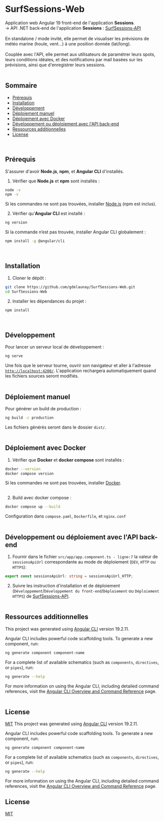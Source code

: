 # SurfSessions-Web

Application web Angular 19 front-end de l'application **Sessions**.  
→ API .NET back-end de l'application **Sessions** : [SurfSessions-API](https://github.com/gdelaunay/SurfSessions-API)  
<br>
En standalone / mode invité, elle permet de visualiser les prévisions de météo marine (houle, vent...) à une position donnée (lat/long).  
<br>
Couplée avec l'API, elle permet aux utilisateurs de paramétrer leurs spots, leurs conditions idéales, et des notifications par mail basées sur les prévisions, ainsi que d'enregistrer leurs sessions.  
<br>

## Sommaire

- [Prérequis](#prérequis)
- [Installation](#installation)
- [Développement](#développement)
- [Déploiement manuel](#déploiement-manuel)
- [Déploiement avec Docker](#déploiement-avec-docker)
- [Développement ou déploiement avec l'API back-end](#développement-ou-déploiement-avec-lapi-back-end)
- [Ressources additionnelles](#ressources-additionnelles)
- [License](#license)  
<br>


## Prérequis

S'assurer d'avoir **Node.js**, **npm**, et **Angular CLI** d'installés.

1. Vérifier que **Node.js** et **npm** sont installés :
```bash
node -v
npm -v
```
Si les commandes ne sont pas trouvées, installer [Node.js](https://nodejs.org) (npm est inclus).

2. Vérifier qu'**Angular CLI** est installé :
```bash
ng version
```
Si la commande n’est pas trouvée, installer Angular CLI globalement :
```bash
npm install -g @angular/cli
```  
<br>

## Installation

1. Cloner le dépôt :
```bash
git clone https://github.com/gdelaunay/SurfSessions-Web.git
cd SurfSessions-Web
```
2. Installer les dépendances du projet :
```bash
npm install
```  
<br>

## Développement

Pour lancer un serveur local de développement :
```bash
ng serve
```
Une fois que le serveur tourne, ouvrir son navigateur et aller à l'adresse [`http://localhost:4200/`](http://localhost:4200/).
L'application rechargera automatiquement quand les fichiers sources seront modifiés.  
<br>


## Déploiement manuel

Pour générer un build de production :
```bash
ng build -c production
```
Les fichiers générés seront dans le dossier `dist/`.  
<br>


## Déploiement avec Docker

1. Vérifier que **Docker** et **docker compose** sont installés :
```bash
docker --version
docker compose version
```
Si les commandes ne sont pas trouvées, installer [Docker](https://docs.docker.com/get-docker/).  
<br>

2. Build avec docker compose :
```bash
docker compose up --build
```
Configuration dans ``compose.yaml``, ``Dockerfile``, et ``nginx.conf``  
<br>


## Développement ou déploiement avec l'API back-end

1. Fournir dans le fichier ``src/app/app.component.ts - ligne:7`` la valeur de ``sessionsApiUrl`` correspondante au mode de déploiement (``DEV``, ``HTTP`` ou ``HTTPS``):
```typescript
export const sessionsApiUrl: string = sessionsApiUrl_HTTP;
```
2. Suivre les instruction d'installation et de déploiement (``Développement``/``Développement du front-end``/``Déploiement`` ou ``Déploiement HTTPS``) de [SurfSessions-API](https://github.com/gdelaunay/SurfSessions-API).  
   <br>


## Ressources additionnelles

This project was generated using [Angular CLI](https://github.com/angular/angular-cli) version 19.2.11.

Angular CLI includes powerful code scaffolding tools. To generate a new component, run:
```bash
ng generate component component-name
```
For a complete list of available schematics (such as `components`, `directives`, or `pipes`), run:
```bash
ng generate --help
```
For more information on using the Angular CLI, including detailed command references, visit the [Angular CLI Overview and Command Reference](https://angular.dev/tools/cli) page.  
<br>


## License

[MIT](https://choosealicense.com/licenses/mit/)
This project was generated using [Angular CLI](https://github.com/angular/angular-cli) version 19.2.11.  

Angular CLI includes powerful code scaffolding tools. To generate a new component, run:
```bash
ng generate component component-name
```
For a complete list of available schematics (such as `components`, `directives`, or `pipes`), run:
```bash
ng generate --help
```
For more information on using the Angular CLI, including detailed command references, visit the [Angular CLI Overview and Command Reference](https://angular.dev/tools/cli) page.


## License

[MIT](https://choosealicense.com/licenses/mit/)
